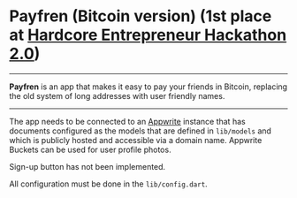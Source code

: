 # Payfren (Bitcoin version) (1st place at [Hardcore Entrepreneur Hackathon 2.0](https://punctulit.club/))

---

**Payfren** is an app that makes it easy to pay your friends in Bitcoin, replacing the old system of long addresses with user friendly names.

---

The app needs to be connected to an [Appwrite](https://appwrite.io/) instance that has documents configured as the models that are defined in `lib/models`
and which is publicly hosted and accessible via a domain name. Appwrite Buckets can be used for user profile photos.

Sign-up button has not been implemented.

All configuration must be done in the `lib/config.dart`.
